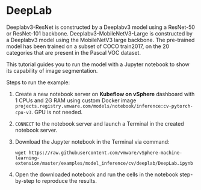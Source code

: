 # DeepLab

Deeplabv3-ResNet is constructed by a Deeplabv3 model using a ResNet-50 or ResNet-101 backbone. Deeplabv3-MobileNetV3-Large is constructed by a Deeplabv3 model using the MobileNetV3 large backbone. The pre-trained model has been trained on a subset of COCO train2017, on the 20 categories that are present in the Pascal VOC dataset.

This tutorial guides you to run the model with a Jupyter notebook to show its capability of image segmentation.

Steps to run the example:

1. Create a new notebook server on **Kubeflow on vSphere** dashboard with 1 CPUs and 2G RAM using custom Docker image `projects.registry.vmware.com/models/notebook/inference:cv-pytorch-cpu-v3`. GPU is not needed. 

2. `CONNECT` to the notebook server and launch a Terminal in the created notebook server.

3. Download the Jupyter notebook in the Terminal via command: 

   ```shell
   wget https://raw.githubusercontent.com/vmware/vSphere-machine-learning-extension/master/examples/model_inference/cv/deeplab/DeepLab.ipynb
   ```

4. Open the downloaded notebook and run the cells in the notebook step-by-step to reproduce the results.
